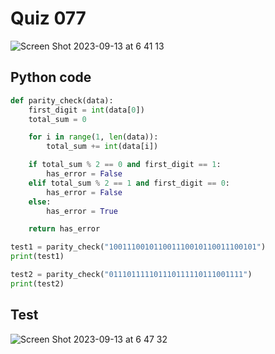 # Quiz 077

![Screen Shot 2023-09-13 at 6 41 13](https://github.com/jovanovicjanna/year2/assets/111895127/6df64335-ca82-4200-884a-af24737cccb3)

## Python code

```.py
def parity_check(data):
    first_digit = int(data[0])
    total_sum = 0

    for i in range(1, len(data)):
        total_sum += int(data[i])

    if total_sum % 2 == 0 and first_digit == 1:
        has_error = False
    elif total_sum % 2 == 1 and first_digit == 0:
        has_error = False
    else:
        has_error = True

    return has_error

test1 = parity_check("100111001011001110010110011100101")
print(test1)

test2 = parity_check("011101111101110111110111001111")
print(test2)
```

## Test
![Screen Shot 2023-09-13 at 6 47 32](https://github.com/jovanovicjanna/year2/assets/111895127/cc59c2b0-6f62-461f-a0bb-7004af980e8d)
